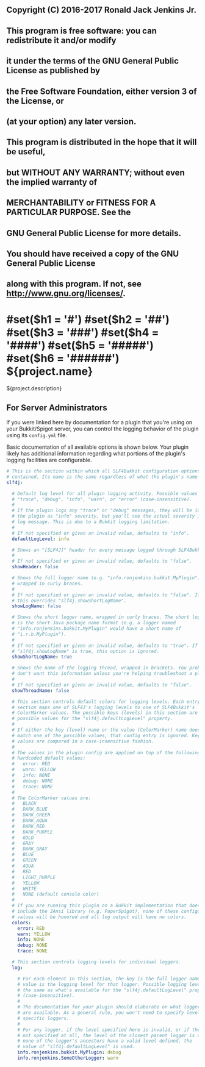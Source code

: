 ## Copyright (C) 2016-2017 Ronald Jack Jenkins Jr.
##
## This program is free software: you can redistribute it and/or modify
## it under the terms of the GNU General Public License as published by
## the Free Software Foundation, either version 3 of the License, or
## (at your option) any later version.
##
## This program is distributed in the hope that it will be useful,
## but WITHOUT ANY WARRANTY; without even the implied warranty of
## MERCHANTABILITY or FITNESS FOR A PARTICULAR PURPOSE.  See the
## GNU General Public License for more details.
##
## You should have received a copy of the GNU General Public License
## along with this program.  If not, see <http://www.gnu.org/licenses/>.
#set($h1 = '#')
#set($h2 = '##')
#set($h3 = '###')
#set($h4 = '####')
#set($h5 = '#####')
#set($h6 = '######')
${project.name}
===
${project.description}

For Server Administrators
---

If you were linked here by documentation for a plugin that you're using on your Bukkit/Spigot server, you can control the logging behavior of the plugin using its `config.yml` file.

Basic documentation of all available options is shown below. Your plugin likely has additional information regarding what portions of the plugin's logging facilities are configurable.

```yaml
# This is the section within which all SLF4Bukkit configuration options are
# contained. Its name is the same regardless of what the plugin's name is.
slf4j:

  # Default log level for all plugin logging activity. Possible values are
  # "trace", "debug", "info", "warn", or "error" (case-insensitive).
  #
  # If the plugin logs any "trace" or "debug" messages, they will be logged by
  # the plugin as "info" severity, but you'll see the actual severity in the
  # log message. This is due to a Bukkit logging limitation.
  #
  # If not specified or given an invalid value, defaults to "info".
  defaultLogLevel: info

  # Shows an "[SLF4J]" header for every message logged through SLF4Bukkit.
  #
  # If not specified or given an invalid value, defaults to "false".
  showHeader: false

  # Shows the full logger name (e.g. "info.ronjenkins.bukkit.MyPlugin"),
  # wrapped in curly braces.
  #
  # If not specified or given an invalid value, defaults to "false". If true,
  # this overrides "slf4j.showShortLogName".
  showLogName: false

  # Shows the short logger name, wrapped in curly braces. The short logger name
  # is the short Java package name format (e.g. a logger named
  # "info.ronjenkins.bukkit.MyPlugin" would have a short name of
  # "i.r.b.MyPlugin").
  #
  # If not specified or given an invalid value, defaults to "true". If
  # "slf4j.showLogName" is true, this option is ignored.
  showShortLogName: true

  # Shows the name of the logging thread, wrapped in brackets. You probably
  # don't want this information unless you're helping troubleshoot a plugin.
  #
  # If not specified or given an invalid value, defaults to "false".
  showThreadName: false

  # This section controls default colors for logging levels. Each entry in this
  # section maps one of SLF4J's logging levels to one of SLF4Bukkit's
  # ColorMarker values. The possible keys (levels) in this section are the
  # possible values for the "slf4j.defaultLogLevel" property.
  #
  # If either the key (level) name or the value (ColorMarker) name does not
  # match one of the possible values, that config entry is ignored. Keys and
  # values are compared in a case-insensitive fashion.
  #
  # The values in the plugin config are applied on top of the following
  # hardcoded default values:
  #   error: RED
  #   warn: YELLOW
  #   info: NONE
  #   debug: NONE
  #   trace: NONE
  #
  # The ColorMarker values are:
  #   BLACK
  #   DARK_BLUE
  #   DARK_GREEN
  #   DARK_AQUA
  #   DARK_RED
  #   DARK_PURPLE
  #   GOLD
  #   GRAY
  #   DARK_GRAY
  #   BLUE
  #   GREEN
  #   AQUA
  #   RED
  #   LIGHT_PURPLE
  #   YELLOW
  #   WHITE
  #   NONE (default console color)
  #
  # If you are running this plugin on a Bukkit implementation that does not
  # include the JAnsi library (e.g. PaperSpigot), none of these configuration
  # values will be honored and all log output will have no colors.
  colors:
    error: RED
    warn: YELLOW
    info: NONE
    debug: NONE
    trace: NONE

  # This section controls logging levels for individual loggers.
  log:

    # For each element in this section, the key is the full logger name and the
    # value is the logging level for that logger. Possible logging levels are
    # the same as what's available for the "slf4j.defaultLogLevel" property
    # (case-insensitive).
    #
    # The documentation for your plugin should elaborate on what logger names
    # are available. As a general rule, you won't need to specify levels for
    # specific loggers.
    #
    # For any logger, if the level specified here is invalid, or if the level is
    # not specified at all, the level of the closest parent logger is used. If
    # none of the logger's ancestors have a valid level defined, the
    # value of "slf4j.defaultLogLevel" is used.
    info.ronjenkins.bukkit.MyPlugin: debug
    info.ronjenkins.SomeOtherLogger: warn
```
